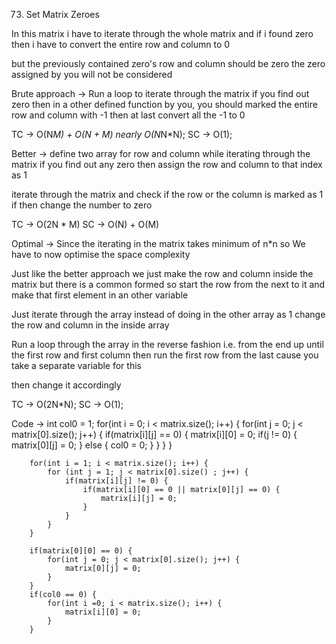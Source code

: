 73. Set Matrix Zeroes

In this matrix i have to iterate through the whole matrix
and if i found zero then i have to convert the  entire row and column
to 0

but the previously contained zero's row and column should be zero
the zero assigned by you will not be considered

Brute approach ->
  Run a loop to iterate through the matrix if you find out zero
  then in a other defined function by you, you should marked the
  entire row and column with -1
  then at last convert all the -1 to 0

TC -> O(N*M) + O(N + M) nearly O(N*N*N);
SC -> O(1);

Better ->
  define two array for row and column
  while iterating through the matrix if you find out
  any zero then assign the row and column to that index as 1

  iterate through the matrix and check if the row or the column
  is marked as 1 if then change the number to zero
  
TC -> O(2N * M)
SC -> O(N) + O(M)

Optimal ->
  Since the iterating in the matrix takes minimum of n*n
  so We have to now optimise the space complexity

  Just like the better approach we just make the row and column
  inside the matrix but there is a common formed
  so start the row from the next to it and make that first
  element in an other variable

  Just iterate through the array instead of doing in the other array as 1
  change the row and column in the inside array

  Run a loop through the array in the reverse fashion i.e. from the end
  up until the first row and first column
  then run the first row from the last cause you take a separate variable for this

  then change it accordingly

TC -> O(2N*N);
SC -> O(1);

Code -> 
   int col0 = 1;
        for(int i = 0; i < matrix.size(); i++) {
            for(int j = 0; j < matrix[0].size(); j++) {
                if(matrix[i][j] == 0) {
                    matrix[i][0] = 0;
                    if(j != 0) {
                        matrix[0][j] = 0;
                    }
                    else {
                        col0 = 0;
                    }
                }
            }
        }

        for(int i = 1; i < matrix.size(); i++) {
            for (int j = 1; j < matrix[0].size() ; j++) {
                if(matrix[i][j] != 0) {
                    if(matrix[i][0] == 0 || matrix[0][j] == 0) {
                        matrix[i][j] = 0;
                    }
                }
            }
        }

        if(matrix[0][0] == 0) {
            for(int j = 0; j < matrix[0].size(); j++) {
                matrix[0][j] = 0;
            }
        }
        if(col0 == 0) {
            for(int i =0; i < matrix.size(); i++) {
                matrix[i][0] = 0;
            }
        }

